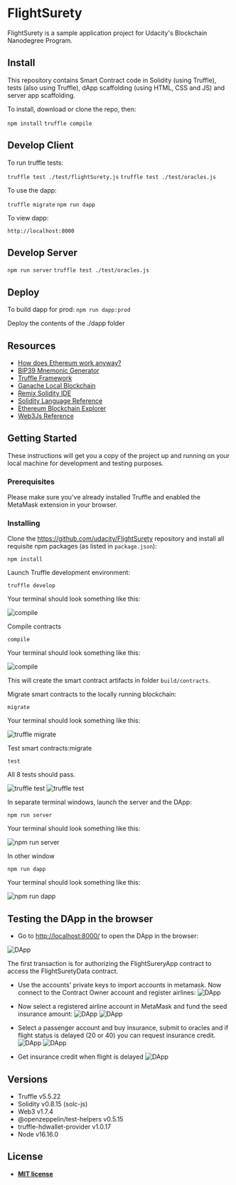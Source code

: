 # FlightSurety

FlightSurety is a sample application project for Udacity's Blockchain Nanodegree Program.

## Install

This repository contains Smart Contract code in Solidity (using Truffle), tests (also using Truffle), dApp scaffolding (using HTML, CSS and JS) and server app scaffolding.

To install, download or clone the repo, then:

`npm install`
`truffle compile`

## Develop Client

To run truffle tests:

`truffle test ./test/flightSurety.js`
`truffle test ./test/oracles.js`

To use the dapp:

`truffle migrate`
`npm run dapp`

To view dapp:

`http://localhost:8000`

## Develop Server

`npm run server`
`truffle test ./test/oracles.js`

## Deploy

To build dapp for prod:
`npm run dapp:prod`

Deploy the contents of the ./dapp folder


## Resources

* [How does Ethereum work anyway?](https://medium.com/@preethikasireddy/how-does-ethereum-work-anyway-22d1df506369)
* [BIP39 Mnemonic Generator](https://iancoleman.io/bip39/)
* [Truffle Framework](http://truffleframework.com/)
* [Ganache Local Blockchain](http://truffleframework.com/ganache/)
* [Remix Solidity IDE](https://remix.ethereum.org/)
* [Solidity Language Reference](http://solidity.readthedocs.io/en/v0.4.24/)
* [Ethereum Blockchain Explorer](https://etherscan.io/)
* [Web3Js Reference](https://github.com/ethereum/wiki/wiki/JavaScript-API)


## Getting Started

These instructions will get you a copy of the project up and running on your local machine for development and testing purposes.

### Prerequisites

Please make sure you've already installed Truffle and enabled the MetaMask extension in your browser.

### Installing

Clone the https://github.com/udacity/FlightSurety repository and install all requisite npm packages (as listed in ```package.json```):

```
npm install
```

Launch Truffle development environment:

```
truffle develop
```
Your terminal should look something like this:

![compile](images/truffle_develop.png)

Compile contracts

```
compile
```

Your terminal should look something like this:

![compile](images/truffle_compile.png)

This will create the smart contract artifacts in folder ```build/contracts```.

Migrate smart contracts to the locally running blockchain:

```
migrate
```

Your terminal should look something like this:

![truffle migrate](images/truffle_migrate.png)

Test smart contracts:migrate

```
test
```

All 8 tests should pass.

![truffle test](images/truffle_test1.png)
![truffle test](images/truffle_test2.png)

In separate terminal windows, launch the server and the DApp:

```
npm run server
```
Your terminal should look something like this:

![npm run server](images/npm_run_server.png)


In other window 
```
npm run dapp
```
Your terminal should look something like this:

![npm run dapp](images/npm_run_dapp.png)

## Testing the DApp in the browser

* Go to [http://localhost:8000/](http://localhost:8000/) to open the DApp in the browser:

![DApp](images/dapp.png)

The first transaction is for authorizing the FlightSureryApp contract to access the FlightSuretyData contract.


* Use the accounts' private keys to import accounts in metamask. Now connect to the Contract Owner account and register airlines:
![DApp](images/register_airlines.png)


* Now select a registered airline account in MetaMask and fund the seed insurance amount:
![DApp](images/funding.png)
![DApp](images/funding2.png)

* Select a passenger account and buy insurance, submit to oracles and if flight status is delayed (20 or 40) you can request insurance credit.
![DApp](images/buy_insurance.png)
![DApp](images/submit_to_oracles.png)

* Get insurance credit when flight is delayed
![DApp](images/request_credit.png)

## Versions

* Truffle v5.5.22
* Solidity v0.8.15 (solc-js)
* Web3 v1.7.4
* @openzeppelin/test-helpers v0.5.15
* truffle-hdwallet-provider v1.0.17
* Node v16.16.0

## License

- **[MIT license](http://opensource.org/licenses/mit-license.php)**
